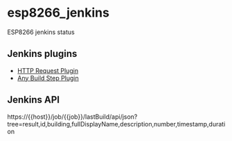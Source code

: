 # esp8266_jenkins
ESP8266 jenkins status

## Jenkins plugins
 * [HTTP Request Plugin](https://wiki.jenkins-ci.org/display/JENKINS/HTTP+Request+Plugin)
 * [Any Build Step Plugin](https://wiki.jenkins-ci.org/display/JENKINS/Any+Build+Step+Plugin)


## Jenkins API
https://{{host}}/job/{{job}}/lastBuild/api/json?tree=result,id,building,fullDisplayName,description,number,timestamp,duration
